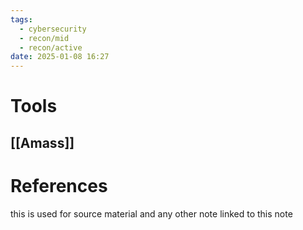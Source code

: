 ```yaml
---
tags:
  - cybersecurity
  - recon/mid
  - recon/active
date: 2025-01-08 16:27
---
```

# Tools
## [[Amass]]
##



# References
this is used for source material and any other note linked to this note
